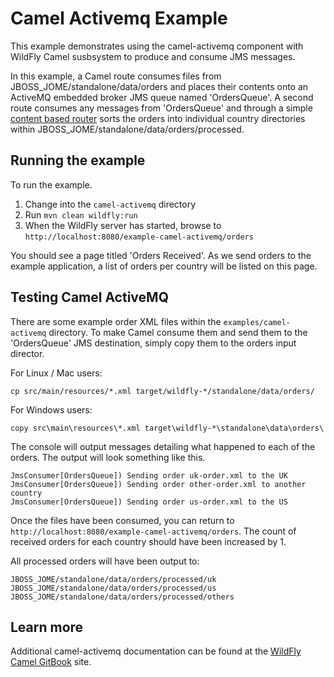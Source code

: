 # Camel Activemq Example

This example demonstrates using the camel-activemq component with WildFly Camel susbsystem to produce and consume JMS messages.

In this example, a Camel route consumes files from JBOSS_JOME/standalone/data/orders and places their contents onto an ActiveMQ embedded broker JMS queue
named 'OrdersQueue'. A second route consumes any messages from 'OrdersQueue' and through a simple [content based router](http://camel.apache.org/content-based-router.html)
sorts the orders into individual country directories within JBOSS_JOME/standalone/data/orders/processed.

## Running the example

To run the example.

1. Change into the `camel-activemq` directory
2. Run `mvn clean wildfly:run`
3. When the WildFly server has started, browse to `http://localhost:8080/example-camel-activemq/orders`

You should see a page titled 'Orders Received'. As we send orders to the example application, a list
of orders per country will be listed on this page.

## Testing Camel ActiveMQ

There are some example order XML files within the `examples/camel-activemq` directory. To make Camel
consume them and send them to the 'OrdersQueue' JMS destination, simply copy them to the orders input
director.

For Linux / Mac users:

    cp src/main/resources/*.xml target/wildfly-*/standalone/data/orders/

For Windows users:

    copy src\main\resources\*.xml target\wildfly-*\standalone\data\orders\

The console will output messages detailing what happened to each of the orders. The output
will look something like this.

```
JmsConsumer[OrdersQueue]) Sending order uk-order.xml to the UK
JmsConsumer[OrdersQueue]) Sending order other-order.xml to another country
JmsConsumer[OrdersQueue]) Sending order us-order.xml to the US
```

Once the files have been consumed, you can return to `http://localhost:8080/example-camel-activemq/orders`. The count of
received orders for each country should have been increased by 1.

All processed orders will have been output to:

    JBOSS_JOME/standalone/data/orders/processed/uk
    JBOSS_JOME/standalone/data/orders/processed/us
    JBOSS_JOME/standalone/data/orders/processed/others

## Learn more

Additional camel-activemq documentation can be
found at the [WildFly Camel GitBook](http://wildflyext.gitbooks.io/wildfly-camel/content/components/camel-activemq.html) site.
